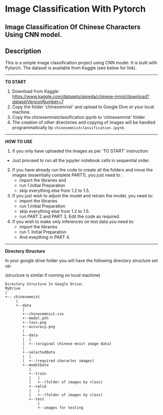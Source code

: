 # Image Classification With Pytorch  
Image Classification Of Chinese Characters Using CNN model. 
---

## Description

This is a simple image classification project using CNN model. It is built with Pytorch.
The dataset is available from Kaggle (see below for link).

---
**TO START**

1. Download from Kaggle: https://www.kaggle.com/datasets/gpreda/chinese-mnist/download?datasetVersionNumber=7
2. Copy the folder 'chinesemnist' and upload to Google Dive or your local machine.
3. Copy the chinesemnistclassification.ipynb to 'chinesemnist' folder.
4. The creation of other directories and copying of images will be handled programmatically by `chinesemnistclassification.ipynb`.

---

**HOW TO USE**

1. If you only have uploaded the images as per 'TO START' instruction:
  * Just proceed to run all the jupyter notebook cells in sequential order.
2. If you have already run the code to create all the folders and move the images (essentially complete PART1), you just need to :
    * import the libraries and 
    * run 1.Initial Preparation
    * skip everything else from 1.2 to 1.5.
3. If you just wish to adjust the model and retrain the model, you need to:
    * import the libraries
    * run 1.Initial Preparation
    * skip everything else from 1.2 to 1.5.
    * run PART 2 and PART 3. Edit the code as required.
3. If you wish to make only inferences on test data you need to:
    * import the libraries
    * run 1. Initial Preparation
    * And eveything in PART 4. 

---
**Directory Structure**

In your google drive folder you will have the following directory structure set up:

(structure is similar if running on local machine)

```
Directory Structure In Google Drive:
MyDrive
|
+-- chinesemnist
     |
     +--data
        |
        +--chinesemnist.csv
        +--model.pth
        +--loss.png
        +--accuracy.png
        |
        +--data
        |  |
        |  +--(original chinese mnist image data)
        |   
        +--selectedData
        |  |
        |  +--(required character images)
        +--modelData
           |
           +--train
           |   |
           |   +--(folder of images by class)
           +--valid
           |   |
           |   +--(folder of images by class)
           +--test
               |
               +--images for testing

```  
